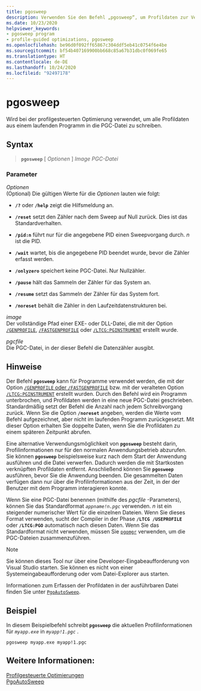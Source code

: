 ```yaml
---
title: pgosweep
description: Verwenden Sie den Befehl „pgosweep“, um Profildaten zur Verwendung bei der profilgesteuerten Optimierung in eine PGC-Datei zu schreiben.
ms.date: 10/23/2020
helpviewer_keywords:
- pgosweep program
- profile-guided optimizations, pgosweep
ms.openlocfilehash: be96d0f092ff65867c304ddf5eb41c0754f6e4be
ms.sourcegitcommit: bf54b407169900bb668c85a67b31dbc0f069fe65
ms.translationtype: HT
ms.contentlocale: de-DE
ms.lasthandoff: 10/24/2020
ms.locfileid: "92497178"
---
```

# <a name="pgosweep"></a>pgosweep

Wird bei der profilgesteuerten Optimierung verwendet, um alle Profildaten aus einem laufenden Programm in die PGC-Datei zu schreiben.

## <a name="syntax"></a>Syntax

> **`pgosweep`** [ *Optionen* ] *Image* *PGC-Datei*

### <a name="parameters"></a>Parameter

*Optionen*\
(Optional) Die gültigen Werte für die *Optionen* lauten wie folgt:

- **`/?`** oder **`/help`** zeigt die Hilfsmeldung an.

- **`/reset`** setzt den Zähler nach dem Sweep auf Null zurück. Dies ist das Standardverhalten.

- **`/pid:n`** führt nur für die angegebene PID einen Sweepvorgang durch. *n* ist die PID.

- **`/wait`** wartet, bis die angegebene PID beendet wurde, bevor die Zähler erfasst werden.

- **`/onlyzero`** speichert keine PGC-Datei. Nur Nullzähler.

- **`/pause`** hält das Sammeln der Zähler für das System an.

- **`/resume`** setzt das Sammeln der Zähler für das System fort.

- **`/noreset`** behält die Zähler in den Laufzeitdatenstrukturen bei.

*image*\
Der vollständige Pfad einer EXE- oder DLL-Datei, die mit der Option [`/GENPROFILE`](reference/genprofile-fastgenprofile-generate-profiling-instrumented-build.md), [`/FASTGENPROFILE`](reference/genprofile-fastgenprofile-generate-profiling-instrumented-build.md) oder [`/LTCG:PGINSTRUMENT`](reference/ltcg-link-time-code-generation.md) erstellt wurde.

*pgcfile*\
Die PGC-Datei, in der dieser Befehl die Datenzähler ausgibt.

## <a name="remarks"></a>Hinweise

Der Befehl **`pgosweep`** kann für Programme verwendet werden, die mit der Option [`/GENPROFILE` oder `/FASTGENPROFILE`](reference/genprofile-fastgenprofile-generate-profiling-instrumented-build.md) bzw. mit der veralteten Option [`/LTCG:PGINSTRUMENT`](reference/ltcg-link-time-code-generation.md) erstellt wurden. Durch den Befehl wird ein Programm unterbrochen, und Profildaten werden in eine neue PGC-Datei geschrieben. Standardmäßig setzt der Befehl die Anzahl nach jedem Schreibvorgang zurück. Wenn Sie die Option **`/noreset`** angeben, werden die Werte vom Befehl aufgezeichnet, aber nicht im laufenden Programm zurückgesetzt. Mit dieser Option erhalten Sie doppelte Daten, wenn Sie die Profildaten zu einem späteren Zeitpunkt abrufen.

Eine alternative Verwendungsmöglichkeit von **`pgosweep`** besteht darin, Profilinformationen nur für den normalen Anwendungsbetrieb abzurufen. Sie können **`pgosweep`** beispielsweise kurz nach dem Start der Anwendung ausführen und die Datei verwerfen. Dadurch werden die mit Startkosten verknüpften Profildaten entfernt. Anschließend können Sie **`pgosweep`** ausführen, bevor Sie die Anwendung beenden. Die gesammelten Daten verfügen dann nur über die Profilinformationen aus der Zeit, in der der Benutzer mit dem Programm interagieren konnte.

Wenn Sie eine PGC-Datei benennen (mithilfe des *pgcfile* -Parameters), können Sie das Standardformat *`appname!n.pgc`* verwenden. *n* ist ein steigender numerischer Wert für die einzelnen Dateien. Wenn Sie dieses Format verwenden, sucht der Compiler in der Phase **`/LTCG /USEPROFILE`** oder **`/LTCG:PGO`** automatisch nach diesen Daten. Wenn Sie das Standardformat nicht verwenden, müssen Sie [`pgomgr`](pgomgr.md) verwenden, um die PGC-Dateien zusammenzuführen.

> [!NOTE]
> Sie können dieses Tool nur über eine Developer-Eingabeaufforderung von Visual Studio starten. Sie können es nicht von einer Systemeingabeaufforderung oder vom Datei-Explorer aus starten.

Informationen zum Erfassen der Profildaten in der ausführbaren Datei finden Sie unter [`PgoAutoSweep`](pgoautosweep.md).

## <a name="example"></a>Beispiel

In diesem Beispielbefehl schreibt **`pgosweep`** die aktuellen Profilinformationen für *`myapp.exe`* in *`myapp!1.pgc`* .

`pgosweep myapp.exe myapp!1.pgc`

## <a name="see-also"></a>Weitere Informationen:

[Profilgesteuerte Optimierungen](profile-guided-optimizations.md)\
[PgoAutoSweep](pgoautosweep.md)
